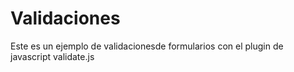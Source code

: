 # Validaciones
Este es un ejemplo de validacionesde formularios con el plugin de javascript validate.js

